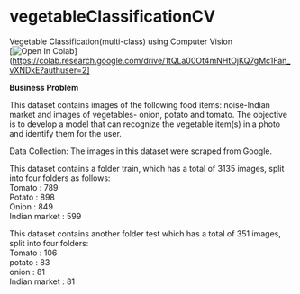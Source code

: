 # vegetableClassificationCV
Vegetable Classification(multi-class) using Computer Vision<br>
[![Open In Colab](https://colab.research.google.com/assets/colab-badge.svg)](https://colab.research.google.com/drive/1tQLa00Ot4mNHtOjKQ7gMc1Fan_vXNDkE?authuser=2]

**Business Problem**

This dataset contains images of the following food items: noise-Indian market and images of vegetables- onion, potato and tomato. The objective is to develop a model that can recognize the vegetable item(s) in a photo and identify them for the user.

Data Collection: The images in this dataset were scraped from Google.

This dataset contains a folder train, which has a total of 3135 images, split into four folders as follows:<br>
Tomato : 789<br>
Potato : 898<br>
Onion : 849<br>
Indian market : 599<br>

This dataset contains another folder test which has a total of 351 images, split into four folders:<br>
Tomato : 106<br>
potato : 83<br>
onion : 81<br>
Indian market : 81<br>
